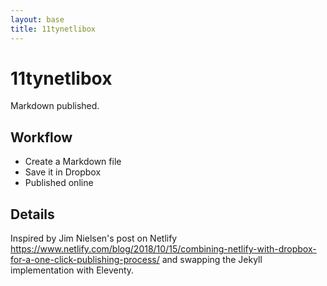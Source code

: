 ```yaml
---
layout: base
title: 11tynetlibox
---
```


# 11tynetlibox

Markdown published.

## Workflow

- Create a Markdown file
- Save it in Dropbox
- Published online

## Details

Inspired by Jim Nielsen's post on Netlify https://www.netlify.com/blog/2018/10/15/combining-netlify-with-dropbox-for-a-one-click-publishing-process/ and swapping the Jekyll implementation with Eleventy.
